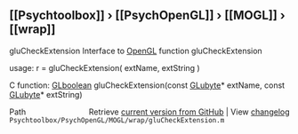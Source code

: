 ## [[Psychtoolbox]] &#8250; [[PsychOpenGL]] &#8250; [[MOGL]] &#8250; [[wrap]]

gluCheckExtension  Interface to [OpenGL](OpenGL) function gluCheckExtension  
  
usage:  r = gluCheckExtension( extName, extString )  
  
C function:  [GLboolean](GLboolean) gluCheckExtension(const [GLubyte](GLubyte)\* extName, const [GLubyte](GLubyte)\* extString)  




<div class="code_header" style="text-align:right;">
  <span style="float:left;">Path&nbsp;&nbsp;</span> <span class="counter">Retrieve <a href=
  "https://raw.github.com/Psychtoolbox-3/Psychtoolbox-3/beta/Psychtoolbox/PsychOpenGL/MOGL/wrap/gluCheckExtension.m">current version from GitHub</a> | View <a href=
  "https://github.com/Psychtoolbox-3/Psychtoolbox-3/commits/beta/Psychtoolbox/PsychOpenGL/MOGL/wrap/gluCheckExtension.m">changelog</a></span>
</div>
<div class="code">
  <code>Psychtoolbox/PsychOpenGL/MOGL/wrap/gluCheckExtension.m</code>
</div>

